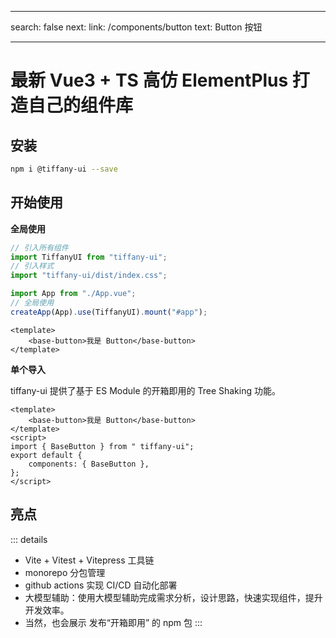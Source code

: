 <!--
 * @Description:
 * @Author: liuxiaodan
 * @FilePath: \packages\docs\get-started.md
 * @Date: 2025-02-06 14:30:47
-->

---

search: false
next:
link: /components/button
text: Button 按钮

---

# 最新 Vue3 + TS 高仿 ElementPlus 打造自己的组件库

## 安装

```bash
npm i @tiffany-ui --save
```

## 开始使用

**全局使用**

```js
// 引入所有组件
import TiffanyUI from "tiffany-ui";
// 引入样式
import "tiffany-ui/dist/index.css";

import App from "./App.vue";
// 全局使用
createApp(App).use(TiffanyUI).mount("#app");
```

```vue
<template>
	<base-button>我是 Button</base-button>
</template>
```

**单个导入**

tiffany-ui 提供了基于 ES Module 的开箱即用的 Tree Shaking 功能。

```vue
<template>
	<base-button>我是 Button</base-button>
</template>
<script>
import { BaseButton } from " tiffany-ui";
export default {
	components: { BaseButton },
};
</script>
```

## 亮点

::: details

- Vite + Vitest + Vitepress 工具链
- monorepo 分包管理
- github actions 实现 CI/CD 自动化部署
- 大模型辅助：使用大模型辅助完成需求分析，设计思路，快速实现组件，提升开发效率。
- 当然，也会展示 发布“开箱即用” 的 npm 包
  :::

<!-- * 亮点1 🔥：“稀有”，目前上市面没有类似的高级课程，由浅入深的高仿 Element-Plus 完成组件库开发的全流程。
* 亮点2 💧: “专业”，传授大厂前端项目架构设计思想/开发模式/代码规范/流程，不搞小作坊式代码。
* 亮点3 ⛑️: “全”，精选十几个组件，可以涵盖大部分的主流组件的设计思想以及原理，知识覆盖面全。
* 亮点4 📚：“新”，使用目前2023年 Vue3 周边最新 ，最全技术：Vue3.2 + Typescript4， Vite，Vitest， Vitepress，Vue-test-utils2，Rollup, Postcss 一网打尽。
* 亮点5 🎉：“难”，难度逐渐上升，高薪必备敲门砖，包括：Message - Select - Form 这种高难度高复杂组件。
* 亮点6 🌹：单元测试，被常年忽略但是非常重要的内容，简历加分项，使用最新的 Vitest，Vue-test-utils2 完成单元测试。
* 亮点7 📚:  文档生成工具，组件库打包和发布以及其他周边流程应有尽有，提供一揽子解决方案。
* 亮点8 📦: 长期维护以及更新，会根据同学的反馈每年更新几个高频组件。 -->

